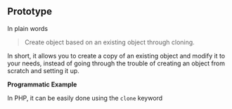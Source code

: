 Prototype
---------
In plain words
> Create object based on an existing object through cloning.

In short, it allows you to create a copy of an existing object and modify it to your needs, instead of going through the trouble of creating an object from scratch and setting it up.

**Programmatic Example**

In PHP, it can be easily done using the `clone` keyword
